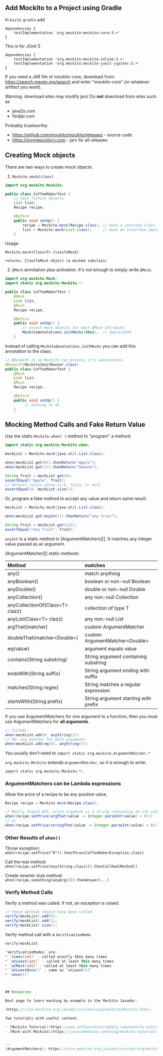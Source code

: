 ## Add Mockito to a Project using Gradle

In `build.gradle` add

```
dependencies {
    testImplementation 'org.mockito:mockito-core:3.+'
}
```

This is for JUnit 5
```
dependencies {
    testImplementation 'org.mockito:mockito-inline:3.+'
    testImplementation 'org.mockito:mockito-junit-jupiter:3.+'
}
```

If you need a JAR file of mockito-core, download from: <https://search.maven.org/search> and enter "mockito-core" (or whatever artifact you want).

Warning: download sites may modify jars! Do **not** download from sites such as 
* java2s.com
* findjar.com

Probably trustworthy:
* https://github.com/mockito/mockito/releases - source code
* https://mvnrepository.com - jars for all releases

## Creating Mock objects

There are two ways to create mock objects.

1. `Mockito.mock(class)`

```java
import org.mockito.Mockito;

public class CoffeeMakerTest {
    // test fixture objects
    List list;
    Recipe recipe;

    @Before
    public void setUp() {
        recipe = Mockito.mock(Recipe.class); // mock a concrete class
        list = Mockito.mock(List.class);     // mock an interface implementation
    }
```

Usage:
```
Mockito.mock(Class<T> classToMock)

returns: ClassToMock object (a mocked subclass)
```

2. `@Mock` annotation plus activation.  It's not enough to simply write `@Mock`.
```java
import org.mockito.Mock;
import static org.mockito.Mockito.*;

public class CoffeeMakerTest {
    @Mock
    List list;
    @Mock
    Recipe recipe;

    @Before
    public void setUp() {
        // inject mock objects for each @Mock attribute
        MockitoAnnotations.initMocks(this);  // deprecated
    }
```

Instead of calling `MockitoAnnotations.initMocks` you can 
add this annotation to the class:

```java
// @RunWith is so Mockito can process it's annotations.
@Runwith(MockitoJUnitRunner.class)
public class CoffeeMakerTest {
    @Mock
    List list;
    @Mock
    Recipe recipe;

    @Before
    public void setUp() {
         // nothing to do
    }
```


## Mocking Method Calls and Fake Return Value

Use the static `Mockito.when( )` method to "program" a method:

```java
import static org.mockito.Mockito.when;

mockList = Mockito.mock(java.util.List.class);

when(mockList.get(0)).thenReturn("Apple");
when(mockList.get(1)).thenReturn("Banana");

String fruit = mockList.get(0);
assertEqual("Apple", fruit);
// default return value is 0, false, or null
assertEqual(0, mockList.size());
```

Or, program a fake method to accept any value and return same result:

```java
mockList = Mockito.mock(java.util.List.class);

when(mockList.get(anyInt()).thenReturn("any fruit");

String fruit = mockList.get(123);
assertEqual("any fruit", fruit);
```

`anyInt` is a static method in [ArgumentMatchers][]. It matches any integer value passed as an argument.

[ArgumentMatcher][] static methods:

| Method         | matches       |
|:---------------|:--------------|
| any()          | match anything |
| anyBoolean()   | boolean or non-null Boolean |
| anyDouble()    | double or non-null Double |
| anyCollection() | any non-null Collection    |
| anyCollectionOf(Class\<T\> clazz) | collection of type T |
| anyList(Class\<T\> clazz) | any non-null List    |
| argThat(matcher) | custom ArgumentMatcher    |
| doubleThat(matcher\<Double\>) | custom ArgumentMatcher\<Double\>     |
| eq(value)                  | argument equals value                   |
| contains(String substring) | String argument containing substring    |
| endsWith(String suffix)    | String argument ending with suffix      |
| matches(String regex)      | String matches a regular expression     |
| startsWith(String prefix)  | String argument starting with prefix    |

If you use ArgumentMatchers for one argument to a function,
then you must use ArgumentMatchers for **all arguments**.

```java
// ILLEGAL
when(mockList.add(0, anyString()))
// OK: arg matcher for both arguments
when(mockList.add(eq(0), anyString()))
```

You usually don't need to `import static org.mockito.ArgumentMatcher.*`

`org.mockito.Mockito` extends `ArgumentMatcher`, so it is enough to write:
```
import static org.mockito.Mockito.*;
```

### ArgumentMatchers can be Lambda expressions

Allow the price of a recipe to be any positive value,

```java
Recipe recipe = Mockito.mock(Recipe.class);

// Really Stupid API: price argument is a string containing an int value
when(recipe.setPrice(argThat(value -> Integer.parseInt(value) > 0)))
// or
when(recipe.setPrice(stringThat(value -> Integer.parseInt(value) > 0)))

```

### Other Results of `when()`

Throw exception:  `when(recipe.setPrice("0")).thenThrow(CoffeeMakerException.class)`

Call the real method: `when(recipe.setPrice(any(String.class))).thenCallRealMethod()`

Create smarter stub method: `when(recipe.something(anyArg())).thenAnswer(...)`

### Verify Method Calls

Verify a method was called.  If not, an exception is raised.

```java
// these methods should have been called
verify(mockList).add(0);
verify(mockList).add(1);
verify(mockList).size();
```

Verify method call with a `VerificationMode` 
```java
verify(mockList

`VerificationModes` are:
* `times(int)` - called exactly this many times
* `atLeast(int)` - called at least this many times
* `atMost(int)` - called at least this many times
* `atLeastOnce()` - same as `atLeast(1)`
* `never()`



## Resources

Best page to learn mocking by example in the Mockito Javadoc:

<https://site.mockito.org/javadoc/current/org/mockito/Mockito.html>

Two tutorials with useful content:

- [Mockito Tutorial](https://www.softwaretestinghelp.com/mockito-tutorial/) on SoftwareTestingHelp.com
- [Mock with Mockito](https://javacodehouse.com/blog/mockito-tutorial/) at JavaCodeHouse.


---
[ArgumentMatchers]: https://site.mockito.org/javadoc/current/org/mockito/ArgumentMatchers.html


